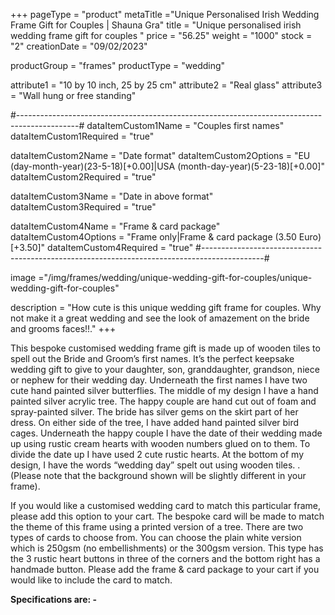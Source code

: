 +++
pageType = "product"
metaTitle ="Unique Personalised Irish Wedding Frame Gift for Couples  | Shauna Gra"
title = "Unique personalised irish wedding frame gift for couples "
price = "56.25"
weight = "1000"
stock = "2"
creationDate = "09/02/2023"

productGroup = "frames"
productType = "wedding"
 
attribute1 = "10 by 10 inch, 25 by 25 cm" 
attribute2 = "Real glass"
attribute3 = "Wall hung or free standing"
 
#---------------------------------------------------------------------------------------------#
dataItemCustom1Name = "Couples first names"
dataItemCustom1Required = "true"

dataItemCustom2Name = "Date format"
dataItemCustom2Options = "EU (day-month-year)(23-5-18)[+0.00]|USA (month-day-year)(5-23-18)[+0.00]"
dataItemCustom2Required = "true"

dataItemCustom3Name = "Date in above format"
dataItemCustom3Required = "true"

dataItemCustom4Name = "Frame & card package"
dataItemCustom4Options = "Frame only|Frame & card package (3.50 Euro)[+3.50]"
dataItemCustom4Required = "true"
#---------------------------------------------------------------------------------------------#
 
image ="/img/frames/wedding/unique-wedding-gift-for-couples/unique-wedding-gift-for-couples"

description = "How cute is this unique wedding gift frame for couples. Why not make it a great wedding and see the look of amazement on the bride and grooms faces!!."
+++

This bespoke customised wedding frame gift is made up of wooden tiles to spell out the Bride and Groom’s first names. It’s the perfect keepsake wedding gift to give to your daughter, son, granddaughter, grandson, niece or nephew for their wedding day. Underneath the first names I have two cute hand painted silver butterflies. The middle of my design I have a hand painted silver acrylic tree. The happy couple are hand cut out of foam and spray-painted silver. The bride has silver gems on the skirt part of her dress. On either side of the tree, I have added hand painted silver bird cages. Underneath the happy couple I have the date of their wedding made up using rustic cream hearts with wooden numbers glued on to them. To divide the date up I have used 2 cute rustic hearts. At the bottom of my design, I have the words “wedding day” spelt out using wooden tiles. . (Please note that the background shown will be slightly different in your frame).

If you would like a customised wedding card to match this particular frame, please add this option to your cart. The bespoke card will be made to match the theme of this frame using a printed version of a tree. There are two types of cards to choose from. You can choose the plain white version which is 250gsm (no embellishments) or the 300gsm version. This type has the 3 rustic heart buttons in three of the corners and the bottom right has a handmade button. Please add the frame & card package to your cart if you would like to include the card to match.

**Specifications are: -**
